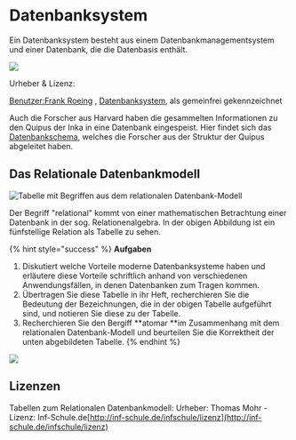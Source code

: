 # Datenbanksystem

Ein Datenbanksystem besteht aus einem Datenbankmanagementsystem und einer Datenbank, die die Datenbasis enthält. 

![](https://upload.wikimedia.org/wikipedia/de/thumb/f/f3/Datenbanksystem.svg/800px-Datenbanksystem.svg.png)

 Urheber & Lizenz: 

[Benutzer:Frank Roeing](https://github.com/budumlu/Informatik-Q1/tree/54b69ff3ede27c2f3a46e62c9db6ea1d42e48439/wiki/Benutzer:Frank_Roeing/README.md) , [Datenbanksystem](https://de.wikipedia.org/wiki/File:Datenbanksystem.svg), als gemeinfrei gekennzeichnet

Auch die Forscher aus Harvard haben die gesammelten Informationen zu den Quipus der Inka in eine Datenbank eingespeist. Hier findet sich das [Datenbankschema](http://khipukamayuq.fas.harvard.edu/ProjectDescrERD.html), welches die Forscher aus der Struktur der Quipus abgeleitet haben.

## Das Relationale Datenbankmodell

![Tabelle mit Begriffen aus dem relationalen Datenbank-Modell](http://www.inf-schule.de/content/1-information/4-datenbanksysteme/1-terra/1-relationaledb/2-konzept_tabelle/begriffe_tabelle.svg)

Der Begriff "relational" kommt von einer mathematischen Betrachtung einer Datenbank in der sog. Relationenalgebra. In der obigen Abbildung ist ein fünfstellige Relation als Tabelle zu sehen.

{% hint style="success" %}
**Aufgaben**

1. Diskutiert welche Vorteile moderne Datenbanksysteme haben und erläutere diese Vorteile schriftlich anhand von verschiedenen Anwendungsfällen, in denen Datenbanken zum Tragen kommen.
2. Übertragen Sie diese Tabelle in ihr Heft, recherchieren Sie die Bedeutung der Bezeichnungen, die in der obigen Tabelle aufgeführt sind,  und notieren Sie diese zu der Tabelle.
3. Recherchieren Sie den Bergiff **atomar **im Zusammenhang mit dem relationalen Datenbank-Modell und beurteilen Sie die Korrektheit der unten abgebildeten Tabelle.
{% endhint %}

![](http://www.inf-schule.de/content/1-information/4-datenbanksysteme/1-terra/1-relationaledb/2-konzept_tabelle/nicht_atomare_werte.svg)

## Lizenzen

Tabellen zum Relationalen Datenbankmodell: Urheber: Thomas Mohr - Lizenz: Inf-Schule.de[http://inf-schule.de/infschule/lizenz](http://inf-schule.de/infschule/lizenz)

